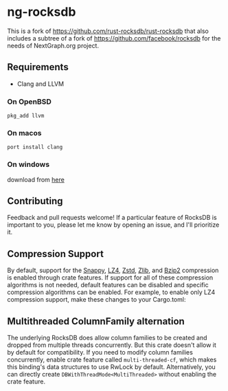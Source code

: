 # ng-rocksdb

This is a fork of https://github.com/rust-rocksdb/rust-rocksdb that also includes a subtree of a fork of https://github.com/facebook/rocksdb for the needs of NextGraph.org project.

## Requirements

- Clang and LLVM

### On OpenBSD

```
pkg_add llvm
```

### On macos

```
port install clang
```

### On windows

download from [here](https://github.com/llvm/llvm-project/releases/download/llvmorg-16.0.0/LLVM-16.0.0-win64.exe)

## Contributing

Feedback and pull requests welcome! If a particular feature of RocksDB is
important to you, please let me know by opening an issue, and I'll
prioritize it.

## Compression Support

By default, support for the [Snappy](https://github.com/google/snappy),
[LZ4](https://github.com/lz4/lz4), [Zstd](https://github.com/facebook/zstd),
[Zlib](https://zlib.net), and [Bzip2](http://www.bzip.org) compression
is enabled through crate features. If support for all of these compression
algorithms is not needed, default features can be disabled and specific
compression algorithms can be enabled. For example, to enable only LZ4
compression support, make these changes to your Cargo.toml:

## Multithreaded ColumnFamily alternation

The underlying RocksDB does allow column families to be created and dropped
from multiple threads concurrently. But this crate doesn't allow it by default
for compatibility. If you need to modify column families concurrently, enable
crate feature called `multi-threaded-cf`, which makes this binding's
data structures to use RwLock by default. Alternatively, you can directly create
`DBWithThreadMode<MultiThreaded>` without enabling the crate feature.
